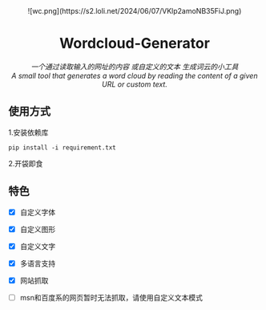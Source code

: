 <div align="center">
<a>![wc.png](https://s2.loli.net/2024/06/07/VKlp2amoNB35FiJ.png)</a>
</div>
<div align="center">

# Wordcloud-Generator
_一个通过读取输入的网址的内容 或自定义的文本 生成词云的小工具_  
_A small tool that generates a word cloud by reading the content of a given URL or custom text._

</div>

## 使用方式
1.安装依赖库
```shell
pip install -i requirement.txt
```
2.开袋即食
## 特色
- [x] 自定义字体
- [x] 自定义图形
- [x] 自定义文字
- [x] 多语言支持
- [x] 网站抓取
- [ ] msn和百度系的网页暂时无法抓取，请使用自定义文本模式

